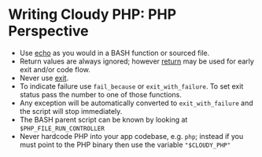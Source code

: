 <!--
id: php_php_side
tags: ''
-->

# Writing Cloudy PHP: PHP Perspective

* Use [echo](https://www.php.net/manual/en/function.echo.php) as you would in a BASH function or sourced file.
* Return values are always ignored; however [return](https://www.php.net/manual/en/function.return.php) may be used for early exit and/or code flow.
* Never use [exit](https://www.php.net/manual/en/function.exit.php).
* To indicate failure use `fail_because` or `exit_with_failure`. To set exit status pass the number to one of those functions.
* Any exception will be automatically converted to `exit_with_failure` and the script will stop immediately.
* The BASH parent script can be known by looking at `$PHP_FILE_RUN_CONTROLLER`
* Never hardcode PHP into your app codebase, e.g. `php`; instead if you must point to the PHP binary then use the variable `"$CLOUDY_PHP"`
